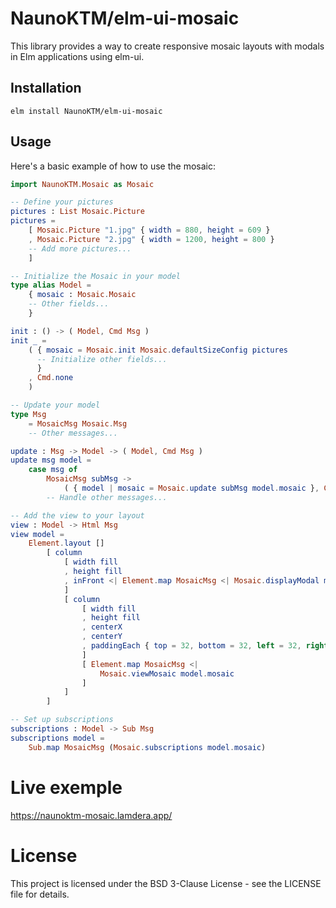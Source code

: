 # NaunoKTM/elm-ui-mosaic

This library provides a way to create responsive mosaic layouts with modals in Elm applications using elm-ui.

## Installation

    elm install NaunoKTM/elm-ui-mosaic

## Usage

Here's a basic example of how to use the mosaic:

```elm
import NaunoKTM.Mosaic as Mosaic

-- Define your pictures
pictures : List Mosaic.Picture
pictures =
    [ Mosaic.Picture "1.jpg" { width = 880, height = 609 }
    , Mosaic.Picture "2.jpg" { width = 1200, height = 800 }
    -- Add more pictures...
    ]

-- Initialize the Mosaic in your model
type alias Model =
    { mosaic : Mosaic.Mosaic
    -- Other fields...
    }

init : () -> ( Model, Cmd Msg )
init _ =
    ( { mosaic = Mosaic.init Mosaic.defaultSizeConfig pictures
      -- Initialize other fields...
      }
    , Cmd.none
    )

-- Update your model
type Msg
    = MosaicMsg Mosaic.Msg
    -- Other messages...

update : Msg -> Model -> ( Model, Cmd Msg )
update msg model =
    case msg of
        MosaicMsg subMsg ->
            ( { model | mosaic = Mosaic.update subMsg model.mosaic }, Cmd.none )
        -- Handle other messages...

-- Add the view to your layout
view : Model -> Html Msg
view model =
    Element.layout []
        [ column
            [ width fill
            , height fill
            , inFront <| Element.map MosaicMsg <| Mosaic.displayModal model.mosaic
            ]
            [ column
                [ width fill
                , height fill
                , centerX
                , centerY
                , paddingEach { top = 32, bottom = 32, left = 32, right = 32 }
                ]
                [ Element.map MosaicMsg <|
                    Mosaic.viewMosaic model.mosaic
                ]
            ]
        ]

-- Set up subscriptions
subscriptions : Model -> Sub Msg
subscriptions model =
    Sub.map MosaicMsg (Mosaic.subscriptions model.mosaic)
```

# Live exemple

https://naunoktm-mosaic.lamdera.app/

# License
This project is licensed under the BSD 3-Clause License - see the LICENSE file for details.